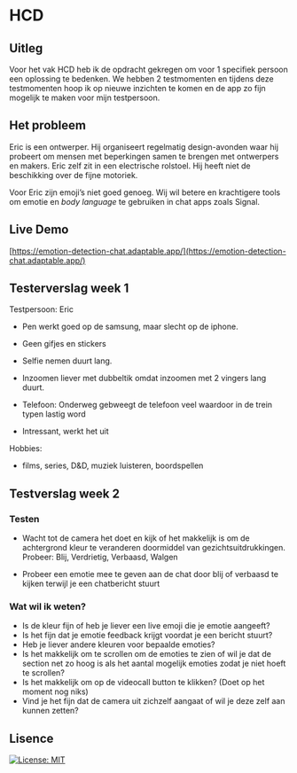 # HCD

## Uitleg

Voor het vak HCD heb ik de opdracht gekregen om voor 1 specifiek persoon een oplossing te bedenken. We hebben 2 testmomenten en tijdens deze testmomenten hoop ik op nieuwe inzichten te komen en de app zo fijn mogelijk te maken voor mijn testpersoon.

## Het probleem

Eric is een ontwerper. Hij organiseert regelmatig design-avonden waar hij probeert om mensen met beperkingen samen te brengen met ontwerpers en makers. Eric zelf zit in een electrische rolstoel. Hij heeft niet de beschikking over de fijne motoriek. 

Voor Eric zijn emoji’s niet goed genoeg. Wij wil betere en krachtigere tools om emotie en *body language* te gebruiken in chat apps zoals Signal.

## Live Demo

[https://emotion-detection-chat.adaptable.app/](https://emotion-detection-chat.adaptable.app/)

## Testerverslag week 1

Testpersoon: Eric

* Pen werkt goed op de samsung, maar slecht op de iphone.
* Geen gifjes en stickers
* Selfie nemen duurt lang.
* Inzoomen liever met dubbeltik omdat inzoomen met 2 vingers lang duurt.
* Telefoon: Onderweg gebweegt de telefoon veel waardoor in de trein typen lastig word

* Intressant, werkt het uit

Hobbies:
* films, series, D&D, muziek luisteren, boordspellen

## Testverslag week 2

### Testen

* Wacht tot de camera het doet en kijk of het makkelijk is om de achtergrond kleur te veranderen doormiddel van gezichtsuitdrukkingen. Probeer: Blij, Verdrietig, Verbaasd, Walgen

* Probeer een emotie mee te geven aan de chat door blij of verbaasd te kijken terwijl je een chatbericht stuurt

### Wat wil ik weten?

* Is de kleur fijn of heb je liever een live emoji die je emotie aangeeft?
* Is het fijn dat je emotie feedback krijgt voordat je een bericht stuurt?
* Heb je liever andere kleuren voor bepaalde emoties?
* Is het makkelijk om te scrollen om de emoties te zien of wil je dat de section net zo hoog is als het aantal mogelijk emoties zodat je niet hoeft te scrollen?
* Is het makkelijk om op de videocall button te klikken? (Doet op het moment nog niks)
* Vind je het fijn dat de camera uit zichzelf aangaat of wil je deze zelf aan kunnen zetten?

## Lisence

[![License: MIT](https://img.shields.io/badge/License-MIT-yellow.svg)](https://opensource.org/licenses/MIT)